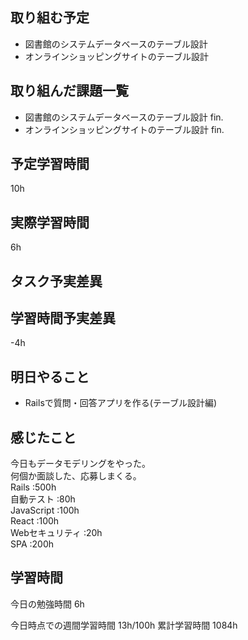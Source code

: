 ## 取り組む予定
- 図書館のシステムデータベースのテーブル設計
- オンラインショッピングサイトのテーブル設計


## 取り組んだ課題一覧
- 図書館のシステムデータベースのテーブル設計 fin.
- オンラインショッピングサイトのテーブル設計 fin.


## 予定学習時間
10h

## 実際学習時間
6h

## タスク予実差異


## 学習時間予実差異
-4h

## 明日やること
- Railsで質問・回答アプリを作る(テーブル設計編)


## 感じたこと
今日もデータモデリングをやった。<br>
何個か面談した、応募しまくる。<br>
Rails :500h<br>
自動テスト :80h<br>
JavaScript :100h<br>
React :100h<br>
Webセキュリティ :20h<br>
SPA :200h


## 学習時間
今日の勉強時間 6h

今日時点での週間学習時間 13h/100h
累計学習時間 1084h